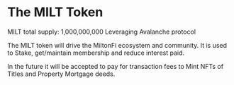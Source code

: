 # The MILT Token

MILT total supply: 1,000,000,000 Leveraging Avalanche protocol

The MILT token will drive the MiltonFi ecosystem and community. It is used to Stake, get/maintain membership and reduce interest paid.

In the future it will be accepted to pay for transaction fees to Mint NFTs of Titles and Property Mortgage deeds.
